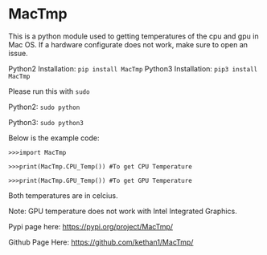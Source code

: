 # MacTmp

This is a python module used to getting temperatures of the cpu and gpu in Mac OS. If a hardware configurate does not work, make sure to open an issue. 

Python2 Installation: `pip install MacTmp`
Python3 Installation: `pip3 install MacTmp`

Please run this with `sudo`

Python2: `sudo python`

Python3: `sudo python3`

Below is the example code:

```
>>>import MacTmp

>>>print(MacTmp.CPU_Temp()) #To get CPU Temperature

>>>print(MacTmp.GPU_Temp()) #To get GPU Temperature
```

Both temperatures are in celcius. 

Note: GPU temperature does not work with Intel Integrated Graphics. 

Pypi page here: https://pypi.org/project/MacTmp/

Github Page Here: https://github.com/kethan1/MacTmp/
